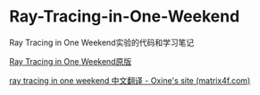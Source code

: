 # Ray-Tracing-in-One-Weekend
Ray Tracing in One Weekend实验的代码和学习笔记

[Ray Tracing in One Weekend原版](https://raytracing.github.io/books/RayTracingInOneWeekend.html#antialiasing)

[ray tracing in one weekend 中文翻译 - Oxine's site (matrix4f.com)](https://matrix4f.com/Graphic/ray-tracing-in-one-weekend/)

